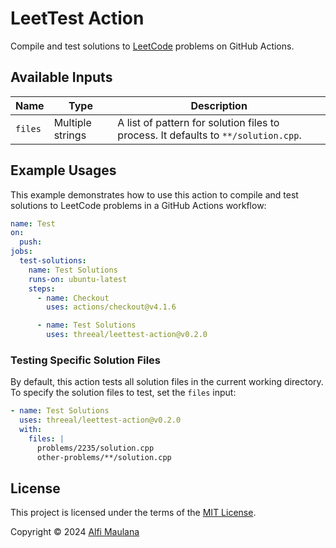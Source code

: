 # LeetTest Action

Compile and test solutions to [LeetCode](https://leetcode.com/) problems on GitHub Actions.

## Available Inputs

| Name    | Type             | Description                                                                        |
| ------- | ---------------- | ---------------------------------------------------------------------------------- |
| `files` | Multiple strings | A list of pattern for solution files to process. It defaults to `**/solution.cpp`. |

## Example Usages

This example demonstrates how to use this action to compile and test solutions to LeetCode problems in a GitHub Actions workflow:

```yaml
name: Test
on:
  push:
jobs:
  test-solutions:
    name: Test Solutions
    runs-on: ubuntu-latest
    steps:
      - name: Checkout
        uses: actions/checkout@v4.1.6

      - name: Test Solutions
        uses: threeal/leettest-action@v0.2.0
```

### Testing Specific Solution Files

By default, this action tests all solution files in the current working directory. To specify the solution files to test, set the `files` input:

```yaml
- name: Test Solutions
  uses: threeal/leettest-action@v0.2.0
  with:
    files: |
      problems/2235/solution.cpp
      other-problems/**/solution.cpp
```

## License

This project is licensed under the terms of the [MIT License](./LICENSE).

Copyright © 2024 [Alfi Maulana](https://github.com/threeal/)
